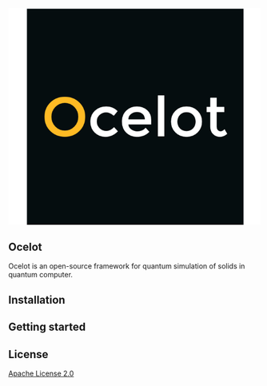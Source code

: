 ![Image](./ocelot_logo.png)

## Ocelot
Ocelot is an open-source framework for quantum simulation of solids in quantum computer.

## Installation


## Getting started


## License
[Apache License 2.0](LICENSE.txt)